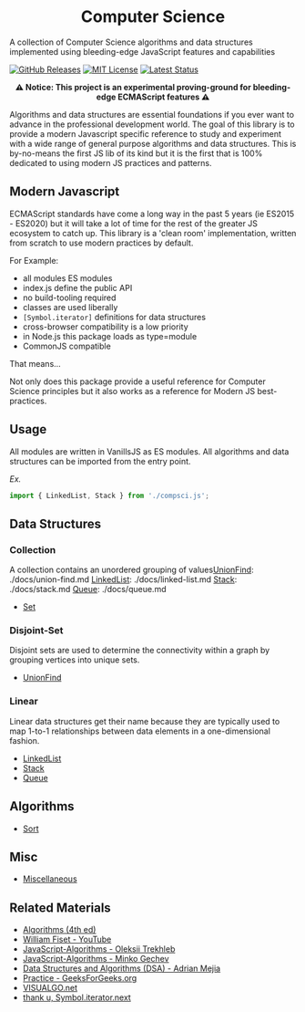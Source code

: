 <h1 align="center">Computer Science</h1>

A collection of Computer Science algorithms and data structures implemented using bleeding-edge JavaScript features and capabilities 

[![GitHub Releases](https://badgen.net/github/tag/vanillaes/computer-science)](https://github.com/vanillaes/computer-science/releases)
[![MIT License](https://badgen.net/github/license/vanillaes/computer-science)](https://raw.githubusercontent.com/vanillaes/computer-science/master/LICENSE)
[![Latest Status](https://github.com/vanillaes/computer-science/workflows/Latest/badge.svg)](https://github.com/vanillaes/computer-science/actions)
<!-- [![NPM Release](https://badgen.net/npm/v/computer-science)](https://www.npmjs.com/package/computer-science) -->
<!-- [![Bundlephobia](https://badgen.net/bundlephobia/minzip/computer-science)](https://bundlephobia.com/result?p=computer-science) -->
<!-- [![Release Status](https://github.com/vanillaes/computer-science/workflows/Release/badge.svg)](https://github.com/vanillaes/computer-science/actions) -->

<p align="center"><strong>⚠️ Notice: This project is an experimental proving-ground for bleeding-edge ECMAScript features ⚠️</strong></p>

Algorithms and data structures are essential foundations if you ever want to advance in the professional development world. The goal of this library is to provide a modern Javascript specific reference to study and experiment with a wide range of general purpose algorithms and data structures. This is by-no-means the first JS lib of its kind but it is the first that is 100% dedicated to using modern JS practices and patterns.

## Modern Javascript

ECMAScript standards have come a long way in the past 5 years (ie ES2015 - ES2020) but it will take a lot of time for the rest of the greater JS ecosystem to catch up. This library is a 'clean room' implementation, written from scratch to use modern practices by default.

For Example:

- all modules ES modules
- index.js define the public API
- no build-tooling required
- classes are used liberally 
- `[Symbol.iterator]` definitions for data structures
- cross-browser compatibility is a low priority
- in Node.js this package loads as type=module
- CommonJS compatible

That means...

Not only does this package provide a useful reference for Computer Science principles but it also works as a reference for Modern JS best-practices.  

## Usage

All modules are written in VanillsJS as ES modules. All algorithms and data structures can be imported from the entry point.

*Ex.*

```javascript
import { LinkedList, Stack } from './compsci.js';
```

## Data Structures

### Collection

A collection contains an unordered grouping of values[UnionFind]: ./docs/union-find.md
[LinkedList]: ./docs/linked-list.md
[Stack]: ./docs/stack.md
[Queue]: ./docs/queue.md

- [Set][]

### Disjoint-Set

Disjoint sets are used to determine the connectivity within a graph by grouping vertices into unique sets.

- [UnionFind][]

### Linear

Linear data structures get their name because they are typically used to map 1-to-1 relationships between data elements in a one-dimensional fashion.

- [LinkedList][]
- [Stack][]
- [Queue][]

[Set]: ./docs/set.md
[UnionFind]: ./docs/union-find.md
[LinkedList]: ./docs/linked-list.md
[Stack]: ./docs/stack.md
[Queue]: ./docs/queue.md

## Algorithms

- [Sort][]


[Sort]: ./docs/sort.md

## Misc

- [Miscellaneous][]

[Miscellaneous]: ./docs/misc.md

## Related Materials

- [Algorithms (4th ed)][]
- [William Fiset - YouTube][]
- [JavaScript-Algorithms - Oleksii Trekhleb][]
- [JavaScript-Algorithms - Minko Gechev][]
- [Data Structures and Algorithms (DSA) - Adrian Mejia][]
- [Practice - GeeksForGeeks.org][]
- [VISUALGO.net][]
- [thank u, Symbol.iterator.next][]

[Algorithms (4th ed)]: https://algs4.cs.princeton.edu/home/
[William Fiset - YouTube]: https://www.youtube.com/channel/UCD8yeTczadqdARzQUp29PJw
[JavaScript-Algorithms - Oleksii Trekhleb]: https://github.com/trekhleb/javascript-algorithms
[JavaScript-Algorithms - Minko Gechev]: https://github.com/mgechev/javascript-algorithms
[Data Structures and Algorithms (DSA) - Adrian Mejia]: https://adrianmejia.com/categories/coding/data-structures-and-algorithms-dsa/
[Practice - GeeksForGeeks.org]: https://practice.geeksforgeeks.org/
[VISUALGO.net]: https://visualgo.net/en
[thank u, Symbol.iterator.next]: https://medium.com/front-end-weekly/thank-u-symbol-iterator-next-aef9f09ff78
